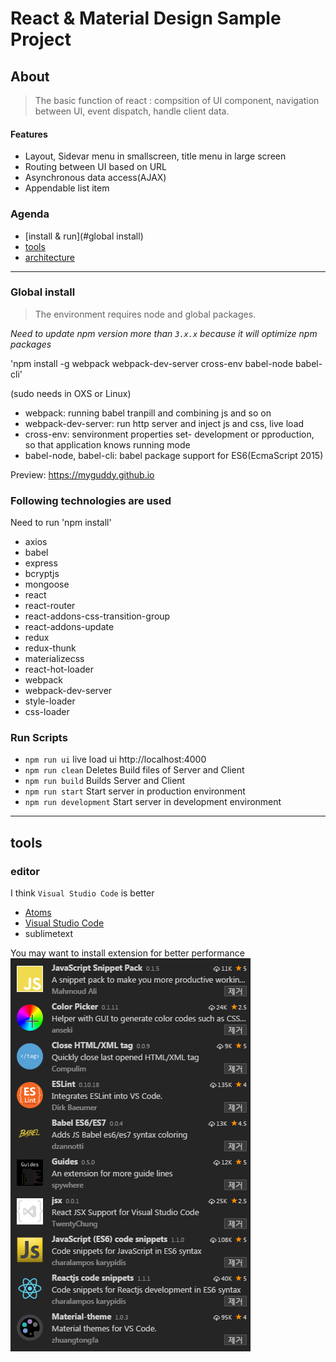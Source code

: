# React & Material Design Sample Project

## About
>The basic function of react : compsition of UI component, navigation between UI, event dispatch, handle client data.

#### Features
- Layout, Sidevar menu in smallscreen, title menu in large screen
- Routing between UI based on URL 
- Asynchronous data access(AJAX)
- Appendable list item

### **Agenda**
- [install & run](#global install)
- [tools](#tools)
- [architecture](#architecture)

----

### Global install
> The environment requires node and global packages.

_*Need to update npm version more than `3.x.x`*_
_*because it will optimize npm packages*_

'npm install -g webpack webpack-dev-server cross-env babel-node babel-cli'

(sudo needs in OXS or Linux)
- webpack: running babel tranpill and combining js and so on
- webpack-dev-server: run http server and inject js and css, live load 
- cross-env: senvironment properties set- development or pproduction, so that application knows running mode
- babel-node, babel-cli: babel package support for ES6(EcmaScript 2015)

Preview: https://myguddy.github.io

### Following technologies are used
Need to run 'npm install'
- axios
- babel
- express
- bcryptjs
- mongoose
- react
- react-router
- react-addons-css-transition-group
- react-addons-update
- redux
- redux-thunk
- materializecss
- react-hot-loader
- webpack
- webpack-dev-server
- style-loader
- css-loader

### Run Scripts

- `npm run ui` live load ui http://localhost:4000
- `npm run clean` Deletes Build files of Server and Client
- `npm run build` Builds Server and Client
- `npm run start` Start server in production environment
- `npm run development` Start server in development environment

-----

## tools

### editor
I think `Visual Studio Code` is better
- [Atoms](https://atom.io/)
- [Visual Studio Code](https://code.visualstudio.com/?utm_expid=101350005-28.R1T8FshdTBWEfZjY0s7XKQ.0&utm_referrer=https%3A%2F%2Fwww.google.co.kr%2F)
- sublimetext

You may want to install extension for better performance
![Extension](/doc/vsc_extension.png)

